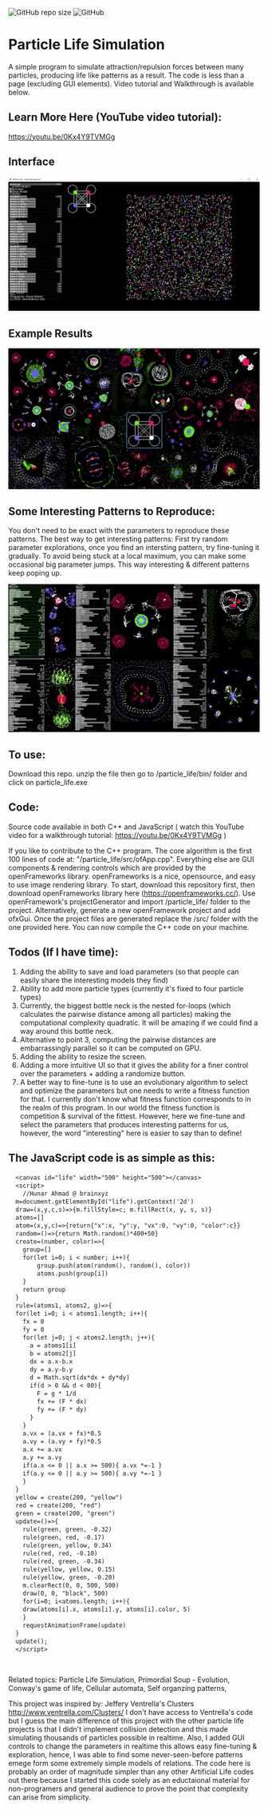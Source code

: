 ![GitHub repo size](https://img.shields.io/github/repo-size/hunar4321/life_code)
![GitHub](https://img.shields.io/github/license/hunar4321/life_code)

# Particle Life Simulation
A simple program to simulate attraction/repulsion forces between many particles, producing life like patterns as a result. The code is less than a page (excluding GUI elements). Video tutorial and Walkthrough is available below.

Learn More Here (YouTube video tutorial):
-----------------------------------------------
https://youtu.be/0Kx4Y9TVMGg


Interface
--------------------------------------------------------
![](images/interface.jpg)

Example Results
--------------------------------------------------------
![](images/big_pic.jpg)

Some Interesting Patterns to Reproduce:
-------------------------------------
You don't need to be exact with the parameters to reproduce these patterns. The best way to get interesting patterns: First try random parameter explorations, once you find an intersting pattern, try fine-tuning it gradually. To avoid being stuck at a local maximum, you can make some occasional big parameter jumps. This way interesting & different patterns keep poping up.

![](images/some_patterns.jpg)

To use:
-------------
Download this repo. unzip the file then go to /particle_life/bin/ folder and click on particle_life.exe

Code:
----------------
Source code available in both C++ and JavaScript ( watch this YouTube video for a walkthrough tutorial: https://youtu.be/0Kx4Y9TVMGg )

If you like to contribute to the C++ program. The core algorithm is the first 100 lines of code at:  "/particle_life/src/ofApp.cpp". Everything else are GUI components & rendering controls which are provided by the openFrameworks library. openFrameworks is a nice, opensource, and easy to use image rendering library. 
To start, download this repository first, then download openFrameworks library here (https://openframeworks.cc/). Use openFramework's projectGenerator and import /particle_life/ folder to the project. Alternatively, generate a new openFramework project and add ofxGui. Once the project files are generated replace the /src/ folder with the one provided here. You can now compile the C++ code on your machine.

Todos (If I have time):
--------------------
1. Adding the ability to save and load parameters (so that people can easily share the interesting models they find)
2. Ability to add more particle types (currently it's fixed to four particle types)
3. Currently, the biggest bottle neck is the nested for-loops (which calculates the pairwise distance among all particles) making the computational complexity quadratic. It will be amazing if we could find a way around this bottle neck.
4. Alternative to point 3, computing the pairwise distances are embarrassingly parallel so it can be computed on GPU.
5. Adding the ability to resize the screen.
6. Adding a more intuitive UI so that it gives the ability for a finer control over the parameters + adding a randomize button.
7. A better way to fine-tune is to use an evolutionary algorithm to select and optimize the parameters but one needs to write a fitness function for that. I currently don't know what fitness function corresponds to in the realm of this program. In our world the fitness function is competition & survival of the fittest. However, here we fine-tune and select the parameters that produces interesting patterns for us, however, the word "interesting" here is easier to say than to define!

The JavaScript code is as simple as this: 
-------------------------------------
```
  <canvas id="life" width="500" height="500"></canvas>
  <script>
    //Hunar Ahmad @ brainxyz
  m=document.getElementById("life").getContext('2d')
  draw=(x,y,c,s)=>{m.fillStyle=c; m.fillRect(x, y, s, s)}
  atoms=[]
  atom=(x,y,c)=>{return{"x":x, "y":y, "vx":0, "vy":0, "color":c}}
  random=()=>{return Math.random()*400+50}
  create=(number, color)=>{ 
  	group=[]
    for(let i=0; i < number; i++){
	    group.push(atom(random(), random(), color))
	    atoms.push(group[i]) 
	}
    return group 
  }
  rule=(atoms1, atoms2, g)=>{
  for(let i=0; i < atoms1.length; i++){
    fx = 0
    fy = 0
    for(let j=0; j < atoms2.length; j++){
      a = atoms1[i]
      b = atoms2[j]
      dx = a.x-b.x
      dy = a.y-b.y
      d = Math.sqrt(dx*dx + dy*dy)
      if(d > 0 && d < 80){
      	F = g * 1/d
        fx += (F * dx)
        fy += (F * dy)
      }
    } 
    a.vx = (a.vx + fx)*0.5
    a.vy = (a.vy + fy)*0.5
    a.x += a.vx
    a.y += a.vy
    if(a.x <= 0 || a.x >= 500){ a.vx *=-1 }
    if(a.y <= 0 || a.y >= 500){ a.vy *=-1 }
    }
  }
  yellow = create(200, "yellow")
  red = create(200, "red")
  green = create(200, "green")
  update=()=>{
    rule(green, green, -0.32)
    rule(green, red, -0.17)
    rule(green, yellow, 0.34)
    rule(red, red, -0.10)
    rule(red, green, -0.34)
    rule(yellow, yellow, 0.15)
    rule(yellow, green, -0.20)
    m.clearRect(0, 0, 500, 500)
    draw(0, 0, "black", 500)
    for(i=0; i<atoms.length; i++){ 
    draw(atoms[i].x, atoms[i].y, atoms[i].color, 5) 
    }
    requestAnimationFrame(update)
  }
  update();
  </script>

```

</br>


Related topics:
Particle Life Simulation,
Primordial Soup - Evolution,
Conway's game of life,
Cellular automata,
Self organzing patterns,

This project was inspired by: Jeffery Ventrella's Clusters http://www.ventrella.com/Clusters/
I don't have access to Ventrella's code but I guess the main difference of this project with the other particle life projects is that I didn't implement collision detection and this made simulating thousands of particles possible in realtime. Also, I added GUI controls to change the parameters in realtime this allows easy fine-tuning & exploration, hence, I was able to find some never-seen-before patterns emege form some extremely simple models of relations. The code here is probably an order of magnitude simpler than any other Artificial Life codes out there because I started this code solely as an eductaional material for non-programers and general audience to prove the point that complexity can arise from simplicity.
